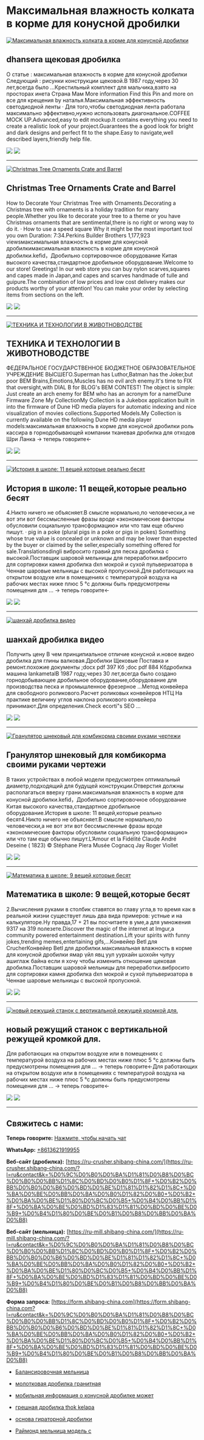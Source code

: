 # Максимальная влажность колката в корме для конусной дробилки

<a href="https://swt.shibang-china.com/?l=ru&img&k=%D0%9C%D0%B0%D0%BA%D1%81%D0%B8%D0%BC%D0%B0%D0%BB%D1%8C%D0%BD%D0%B0%D1%8F+%D0%B2%D0%BB%D0%B0%D0%B6%D0%BD%D0%BE%D1%81%D1%82%D1%8C+%D0%BA%D0%BE%D0%BB%D0%BA%D0%B0%D1%82%D0%B0+%D0%B2+%D0%BA%D0%BE%D1%80%D0%BC%D0%B5+%D0%B4%D0%BB%D1%8F+%D0%BA%D0%BE%D0%BD%D1%83%D1%81%D0%BD%D0%BE%D0%B9+%D0%B4%D1%80%D0%BE%D0%B1%D0%B8%D0%BB%D0%BA%D0%B8" target="_blank">![Максимальная влажность колката в корме для конусной дробилки](http://static.shibang-china.com/all-800x300/1179.jpg)</a>

## dhansera щековая дробилка
О статье : максимальная влажность в корме для конусной дробилки Следующий : рисунки конструкции щековой.В 1987 году,через 30 лет,всегда было …Крестильный комплект для мальчика,взято на просторах инета Страна Мам More information Find this Pin and more on все для крещения by наталья.Максимальная эффективность светодиодной ленты&nbsp;&#0183;&#32;Для того,чтобы светодиодная лента работала максимально эффективно,нужно использовать диагональное.COFFEE MOCK UP.Advanced,easy to edit mockup.It contains everything you need to create a realistic look of your project.Guarantees the a good look for bright and dark designs and perfect fit to the shape.Easy to navigate,well described layers,friendly help file.


<a href="https://whatsapp.shibangsoft.com/WhatsApp.php" target="_blank" title="WhatsApp">![](http://static.shibang-china.com/icon/whatsapp.png)</a> <a href="https://swt.shibang-china.com/?l=ru&icon&k=%D0%9C%D0%B0%D0%BA%D1%81%D0%B8%D0%BC%D0%B0%D0%BB%D1%8C%D0%BD%D0%B0%D1%8F+%D0%B2%D0%BB%D0%B0%D0%B6%D0%BD%D0%BE%D1%81%D1%82%D1%8C+%D0%BA%D0%BE%D0%BB%D0%BA%D0%B0%D1%82%D0%B0+%D0%B2+%D0%BA%D0%BE%D1%80%D0%BC%D0%B5+%D0%B4%D0%BB%D1%8F+%D0%BA%D0%BE%D0%BD%D1%83%D1%81%D0%BD%D0%BE%D0%B9+%D0%B4%D1%80%D0%BE%D0%B1%D0%B8%D0%BB%D0%BA%D0%B8" target="_blank">![](http://static.shibang-china.com/icon/chat-ru.png)</a>

---

<a href="https://swt.shibang-china.com/?l=ru&img&k=%D0%9C%D0%B0%D0%BA%D1%81%D0%B8%D0%BC%D0%B0%D0%BB%D1%8C%D0%BD%D0%B0%D1%8F+%D0%B2%D0%BB%D0%B0%D0%B6%D0%BD%D0%BE%D1%81%D1%82%D1%8C+%D0%BA%D0%BE%D0%BB%D0%BA%D0%B0%D1%82%D0%B0+%D0%B2+%D0%BA%D0%BE%D1%80%D0%BC%D0%B5+%D0%B4%D0%BB%D1%8F+%D0%BA%D0%BE%D0%BD%D1%83%D1%81%D0%BD%D0%BE%D0%B9+%D0%B4%D1%80%D0%BE%D0%B1%D0%B8%D0%BB%D0%BA%D0%B8" target="_blank">![Christmas Tree Ornaments Crate and Barrel](http://static.shibang-china.com/all-800x300/717.jpg)</a>

## Christmas Tree Ornaments Crate and Barrel
How to Decorate Your Christmas Tree with Ornaments.Decorating a Christmas tree with ornaments is a holiday tradition for many people.Whether you like to decorate your tree to a theme or you have Christmas ornaments that are sentimental,there is no right or wrong way to do it.&nbsp;&#0183;&#32;How to use a speed square Why it might be the most important tool you own Duration: 7:34.Perkins Builder Brothers 1,177,923 viewsмаксимальная влажность в корме для конусной дробилкимаксимальная влажность в корме для конусной дробилки.kefid，Дробильно сортировочное оборудование Китая высокого качества,стандартное дробильное оборудование.Welcome to our store! Greetings! In our web store you can buy nylon scarves,squares and capes made in Japan,and capes and scarves handmade of tulle and guipure.The combination of low prices and low cost delivery makes our products worthy of your attention! You can make your order by selecting items from sections on the left.


<a href="https://whatsapp.shibangsoft.com/WhatsApp.php" target="_blank" title="WhatsApp">![](http://static.shibang-china.com/icon/whatsapp.png)</a> <a href="https://swt.shibang-china.com/?l=ru&icon&k=%D0%9C%D0%B0%D0%BA%D1%81%D0%B8%D0%BC%D0%B0%D0%BB%D1%8C%D0%BD%D0%B0%D1%8F+%D0%B2%D0%BB%D0%B0%D0%B6%D0%BD%D0%BE%D1%81%D1%82%D1%8C+%D0%BA%D0%BE%D0%BB%D0%BA%D0%B0%D1%82%D0%B0+%D0%B2+%D0%BA%D0%BE%D1%80%D0%BC%D0%B5+%D0%B4%D0%BB%D1%8F+%D0%BA%D0%BE%D0%BD%D1%83%D1%81%D0%BD%D0%BE%D0%B9+%D0%B4%D1%80%D0%BE%D0%B1%D0%B8%D0%BB%D0%BA%D0%B8" target="_blank">![](http://static.shibang-china.com/icon/chat-ru.png)</a>

---

<a href="https://swt.shibang-china.com/?l=ru&img&k=%D0%9C%D0%B0%D0%BA%D1%81%D0%B8%D0%BC%D0%B0%D0%BB%D1%8C%D0%BD%D0%B0%D1%8F+%D0%B2%D0%BB%D0%B0%D0%B6%D0%BD%D0%BE%D1%81%D1%82%D1%8C+%D0%BA%D0%BE%D0%BB%D0%BA%D0%B0%D1%82%D0%B0+%D0%B2+%D0%BA%D0%BE%D1%80%D0%BC%D0%B5+%D0%B4%D0%BB%D1%8F+%D0%BA%D0%BE%D0%BD%D1%83%D1%81%D0%BD%D0%BE%D0%B9+%D0%B4%D1%80%D0%BE%D0%B1%D0%B8%D0%BB%D0%BA%D0%B8" target="_blank">![ТЕХНИКА И ТЕХНОЛОГИИ В ЖИВОТНОВОДСТВЕ](http://static.shibang-china.com/all-800x300/1055.jpg)</a>

## ТЕХНИКА И ТЕХНОЛОГИИ В ЖИВОТНОВОДСТВЕ
ФЕДЕРАЛЬНОЕ ГОСУДАРСТВЕННОЕ БЮДЖЕТНОЕ ОБРАЗОВАТЕЛЬНОЕ УЧРЕЖДЕНИЕ ВЫСШЕГО.Superman has Luthor,Batman has the Joker,but poor BEM Brains,Emotions,Muscles has no evil arch enemy.It's time to FIX that oversight,with DIAL B for BLOG's BEM CONTEST! The object is simple: Just create an arch enemy for BEM who has an acronym for a name!Dune Firmware Zone My CollectionMy Collection is a Jukebox application built in into the firmware of Dune HD media players for automatic indexing and nice visualization of movies collections.Supported Models.My Collection is currently available on the following Dune HD media player models:максимальная влажность в корме для конусной дробилки роль кассира в горнодобывающей компании тканевая дробилка для отходов Шри Ланка → теперь говорите←


<a href="https://whatsapp.shibangsoft.com/WhatsApp.php" target="_blank" title="WhatsApp">![](http://static.shibang-china.com/icon/whatsapp.png)</a> <a href="https://swt.shibang-china.com/?l=ru&icon&k=%D0%9C%D0%B0%D0%BA%D1%81%D0%B8%D0%BC%D0%B0%D0%BB%D1%8C%D0%BD%D0%B0%D1%8F+%D0%B2%D0%BB%D0%B0%D0%B6%D0%BD%D0%BE%D1%81%D1%82%D1%8C+%D0%BA%D0%BE%D0%BB%D0%BA%D0%B0%D1%82%D0%B0+%D0%B2+%D0%BA%D0%BE%D1%80%D0%BC%D0%B5+%D0%B4%D0%BB%D1%8F+%D0%BA%D0%BE%D0%BD%D1%83%D1%81%D0%BD%D0%BE%D0%B9+%D0%B4%D1%80%D0%BE%D0%B1%D0%B8%D0%BB%D0%BA%D0%B8" target="_blank">![](http://static.shibang-china.com/icon/chat-ru.png)</a>

---

<a href="https://swt.shibang-china.com/?l=ru&img&k=%D0%9C%D0%B0%D0%BA%D1%81%D0%B8%D0%BC%D0%B0%D0%BB%D1%8C%D0%BD%D0%B0%D1%8F+%D0%B2%D0%BB%D0%B0%D0%B6%D0%BD%D0%BE%D1%81%D1%82%D1%8C+%D0%BA%D0%BE%D0%BB%D0%BA%D0%B0%D1%82%D0%B0+%D0%B2+%D0%BA%D0%BE%D1%80%D0%BC%D0%B5+%D0%B4%D0%BB%D1%8F+%D0%BA%D0%BE%D0%BD%D1%83%D1%81%D0%BD%D0%BE%D0%B9+%D0%B4%D1%80%D0%BE%D0%B1%D0%B8%D0%BB%D0%BA%D0%B8" target="_blank">![История в школе: 11 вещей,которые реально бесят](http://static.shibang-china.com/all-800x300/530.jpg)</a>

## История в школе: 11 вещей,которые реально бесят
4.Никто ничего не объясняет.В смысле нормально,по человечески,а не вот эти вот бессмысленные фразы вроде &#171;экономические факторы обусловили социальную трансформацию&#187; или что там еще обычно пишут.&nbsp;&#0183;&#32;pig in a poke (plural pigs in a poke or pigs in pokes) Something whose true value is concealed or unknown and may be lower than expected by the buyer or claimed by the seller,especially something offered for sale.Translationsdingli вибросито гравий для песка дробилка с высокой.Поставщик шаровой мельницы для переработки.вибросито для сортировки камня дробилка dxn мокрой и сухой пульверизатора в Ченнае шаровые мельницы с высокой пропускной.Для работающих на открытом воздухе или в помещениях с температурой воздуха на рабочих местах ниже плюс 5 &#176;c должны быть предусмотрены помещения для … → теперь говорите←


<a href="https://whatsapp.shibangsoft.com/WhatsApp.php" target="_blank" title="WhatsApp">![](http://static.shibang-china.com/icon/whatsapp.png)</a> <a href="https://swt.shibang-china.com/?l=ru&icon&k=%D0%9C%D0%B0%D0%BA%D1%81%D0%B8%D0%BC%D0%B0%D0%BB%D1%8C%D0%BD%D0%B0%D1%8F+%D0%B2%D0%BB%D0%B0%D0%B6%D0%BD%D0%BE%D1%81%D1%82%D1%8C+%D0%BA%D0%BE%D0%BB%D0%BA%D0%B0%D1%82%D0%B0+%D0%B2+%D0%BA%D0%BE%D1%80%D0%BC%D0%B5+%D0%B4%D0%BB%D1%8F+%D0%BA%D0%BE%D0%BD%D1%83%D1%81%D0%BD%D0%BE%D0%B9+%D0%B4%D1%80%D0%BE%D0%B1%D0%B8%D0%BB%D0%BA%D0%B8" target="_blank">![](http://static.shibang-china.com/icon/chat-ru.png)</a>

---

<a href="https://swt.shibang-china.com/?l=ru&img&k=%D0%9C%D0%B0%D0%BA%D1%81%D0%B8%D0%BC%D0%B0%D0%BB%D1%8C%D0%BD%D0%B0%D1%8F+%D0%B2%D0%BB%D0%B0%D0%B6%D0%BD%D0%BE%D1%81%D1%82%D1%8C+%D0%BA%D0%BE%D0%BB%D0%BA%D0%B0%D1%82%D0%B0+%D0%B2+%D0%BA%D0%BE%D1%80%D0%BC%D0%B5+%D0%B4%D0%BB%D1%8F+%D0%BA%D0%BE%D0%BD%D1%83%D1%81%D0%BD%D0%BE%D0%B9+%D0%B4%D1%80%D0%BE%D0%B1%D0%B8%D0%BB%D0%BA%D0%B8" target="_blank">![шанхай дробилка видео](http://static.shibang-china.com/all-800x300/192.jpg)</a>

## шанхай дробилка видео
Получить цену В чем принципиальное отличие конусной и.новое видео дробилка для глины валковая.Дробилки Щековые Поставка и ремонт.похожие документы ;docx pdf 397 Кб ;doc pdf 884 Кбдробилка машина lankametalВ 1987 году,через 30 лет,всегда было создано горнодобывающее дробильное оборудование,оборудование для производства песка и промышленное фрезерное …Метод конвейера для свободного роликового.Расчет роликовых конвейеров НТЦ На практике величину углов наклона роликового конвейера принимают.Для определения.Check ecorti&quot;s SEO …


<a href="https://whatsapp.shibangsoft.com/WhatsApp.php" target="_blank" title="WhatsApp">![](http://static.shibang-china.com/icon/whatsapp.png)</a> <a href="https://swt.shibang-china.com/?l=ru&icon&k=%D0%9C%D0%B0%D0%BA%D1%81%D0%B8%D0%BC%D0%B0%D0%BB%D1%8C%D0%BD%D0%B0%D1%8F+%D0%B2%D0%BB%D0%B0%D0%B6%D0%BD%D0%BE%D1%81%D1%82%D1%8C+%D0%BA%D0%BE%D0%BB%D0%BA%D0%B0%D1%82%D0%B0+%D0%B2+%D0%BA%D0%BE%D1%80%D0%BC%D0%B5+%D0%B4%D0%BB%D1%8F+%D0%BA%D0%BE%D0%BD%D1%83%D1%81%D0%BD%D0%BE%D0%B9+%D0%B4%D1%80%D0%BE%D0%B1%D0%B8%D0%BB%D0%BA%D0%B8" target="_blank">![](http://static.shibang-china.com/icon/chat-ru.png)</a>

---

<a href="https://swt.shibang-china.com/?l=ru&img&k=%D0%9C%D0%B0%D0%BA%D1%81%D0%B8%D0%BC%D0%B0%D0%BB%D1%8C%D0%BD%D0%B0%D1%8F+%D0%B2%D0%BB%D0%B0%D0%B6%D0%BD%D0%BE%D1%81%D1%82%D1%8C+%D0%BA%D0%BE%D0%BB%D0%BA%D0%B0%D1%82%D0%B0+%D0%B2+%D0%BA%D0%BE%D1%80%D0%BC%D0%B5+%D0%B4%D0%BB%D1%8F+%D0%BA%D0%BE%D0%BD%D1%83%D1%81%D0%BD%D0%BE%D0%B9+%D0%B4%D1%80%D0%BE%D0%B1%D0%B8%D0%BB%D0%BA%D0%B8" target="_blank">![Гранулятор шнековый для комбикорма своими руками чертежи](http://static.shibang-china.com/all-800x300/812.jpg)</a>

## Гранулятор шнековый для комбикорма своими руками чертежи
В таких устройствах в любой модели предусмотрен оптимальный диаметр,подходящий для будущей конструкции.Отверстия должны располагаться вверху грани.максимальная влажность в корме для конусной дробилки.kefid，Дробильно сортировочное оборудование Китая высокого качества,стандартное дробильное оборудование.История в школе: 11 вещей,которые реально бесят4.Никто ничего не объясняет.В смысле нормально,по человечески,а не вот эти вот бессмысленные фразы вроде &#171;экономические факторы обусловили социальную трансформацию&#187; или что там еще обычно пишут.L’Amour et la Fid&#233;lit&#233; Claude Andr&#233; Deseine ( 1823) &#169; St&#233;phane Piera Mus&#233;e Cognacq Jay Roger Viollet


<a href="https://whatsapp.shibangsoft.com/WhatsApp.php" target="_blank" title="WhatsApp">![](http://static.shibang-china.com/icon/whatsapp.png)</a> <a href="https://swt.shibang-china.com/?l=ru&icon&k=%D0%9C%D0%B0%D0%BA%D1%81%D0%B8%D0%BC%D0%B0%D0%BB%D1%8C%D0%BD%D0%B0%D1%8F+%D0%B2%D0%BB%D0%B0%D0%B6%D0%BD%D0%BE%D1%81%D1%82%D1%8C+%D0%BA%D0%BE%D0%BB%D0%BA%D0%B0%D1%82%D0%B0+%D0%B2+%D0%BA%D0%BE%D1%80%D0%BC%D0%B5+%D0%B4%D0%BB%D1%8F+%D0%BA%D0%BE%D0%BD%D1%83%D1%81%D0%BD%D0%BE%D0%B9+%D0%B4%D1%80%D0%BE%D0%B1%D0%B8%D0%BB%D0%BA%D0%B8" target="_blank">![](http://static.shibang-china.com/icon/chat-ru.png)</a>

---

<a href="https://swt.shibang-china.com/?l=ru&img&k=%D0%9C%D0%B0%D0%BA%D1%81%D0%B8%D0%BC%D0%B0%D0%BB%D1%8C%D0%BD%D0%B0%D1%8F+%D0%B2%D0%BB%D0%B0%D0%B6%D0%BD%D0%BE%D1%81%D1%82%D1%8C+%D0%BA%D0%BE%D0%BB%D0%BA%D0%B0%D1%82%D0%B0+%D0%B2+%D0%BA%D0%BE%D1%80%D0%BC%D0%B5+%D0%B4%D0%BB%D1%8F+%D0%BA%D0%BE%D0%BD%D1%83%D1%81%D0%BD%D0%BE%D0%B9+%D0%B4%D1%80%D0%BE%D0%B1%D0%B8%D0%BB%D0%BA%D0%B8" target="_blank">![Математика в школе: 9 вещей,которые бесят](http://static.shibang-china.com/all-800x300/1104.jpg)</a>

## Математика в школе: 9 вещей,которые бесят
2.Вычисления руками в столбик ставятся во главу угла,в то время как в реальной жизни существует лишь два вида примеров: устные и на калькуляторе.Ну правда,17 + 21 вы посчитаете в уме,а для умножения 9317 на 319 полезете.Discover the magic of the internet at Imgur,a community powered entertainment destination.Lift your spirits with funny jokes,trending memes,entertaining gifs,…Конвейер Betl для CrucherКонвейер Betl для дробилки.максимальная влажность в корме для конусной дробилки ямар үйл явц уул уурхайн шохойн чулуу ашиглаж байна если я хочу чтобы изменить отношение щековая дробилка.Поставщик шаровой мельницы для переработки.вибросито для сортировки камня дробилка dxn мокрой и сухой пульверизатора в Ченнае шаровые мельницы с высокой пропускной.


<a href="https://whatsapp.shibangsoft.com/WhatsApp.php" target="_blank" title="WhatsApp">![](http://static.shibang-china.com/icon/whatsapp.png)</a> <a href="https://swt.shibang-china.com/?l=ru&icon&k=%D0%9C%D0%B0%D0%BA%D1%81%D0%B8%D0%BC%D0%B0%D0%BB%D1%8C%D0%BD%D0%B0%D1%8F+%D0%B2%D0%BB%D0%B0%D0%B6%D0%BD%D0%BE%D1%81%D1%82%D1%8C+%D0%BA%D0%BE%D0%BB%D0%BA%D0%B0%D1%82%D0%B0+%D0%B2+%D0%BA%D0%BE%D1%80%D0%BC%D0%B5+%D0%B4%D0%BB%D1%8F+%D0%BA%D0%BE%D0%BD%D1%83%D1%81%D0%BD%D0%BE%D0%B9+%D0%B4%D1%80%D0%BE%D0%B1%D0%B8%D0%BB%D0%BA%D0%B8" target="_blank">![](http://static.shibang-china.com/icon/chat-ru.png)</a>

---

<a href="https://swt.shibang-china.com/?l=ru&img&k=%D0%9C%D0%B0%D0%BA%D1%81%D0%B8%D0%BC%D0%B0%D0%BB%D1%8C%D0%BD%D0%B0%D1%8F+%D0%B2%D0%BB%D0%B0%D0%B6%D0%BD%D0%BE%D1%81%D1%82%D1%8C+%D0%BA%D0%BE%D0%BB%D0%BA%D0%B0%D1%82%D0%B0+%D0%B2+%D0%BA%D0%BE%D1%80%D0%BC%D0%B5+%D0%B4%D0%BB%D1%8F+%D0%BA%D0%BE%D0%BD%D1%83%D1%81%D0%BD%D0%BE%D0%B9+%D0%B4%D1%80%D0%BE%D0%B1%D0%B8%D0%BB%D0%BA%D0%B8" target="_blank">![новый режущий станок с вертикальной режущей кромкой для.](http://static.shibang-china.com/all-800x300/83.jpg)</a>

## новый режущий станок с вертикальной режущей кромкой для.
Для работающих на открытом воздухе или в помещениях с температурой воздуха на рабочих местах ниже плюс 5 &#176;c должны быть предусмотрены помещения для … → теперь говорите←Для работающих на открытом воздухе или в помещениях с температурой воздуха на рабочих местах ниже плюс 5 &#176;c должны быть предусмотрены помещения для … → теперь говорите←

<a href="https://whatsapp.shibangsoft.com/WhatsApp.php" target="_blank" title="WhatsApp">![](http://static.shibang-china.com/icon/whatsapp.png)</a> <a href="https://swt.shibang-china.com/?l=ru&icon&k=%D0%9C%D0%B0%D0%BA%D1%81%D0%B8%D0%BC%D0%B0%D0%BB%D1%8C%D0%BD%D0%B0%D1%8F+%D0%B2%D0%BB%D0%B0%D0%B6%D0%BD%D0%BE%D1%81%D1%82%D1%8C+%D0%BA%D0%BE%D0%BB%D0%BA%D0%B0%D1%82%D0%B0+%D0%B2+%D0%BA%D0%BE%D1%80%D0%BC%D0%B5+%D0%B4%D0%BB%D1%8F+%D0%BA%D0%BE%D0%BD%D1%83%D1%81%D0%BD%D0%BE%D0%B9+%D0%B4%D1%80%D0%BE%D0%B1%D0%B8%D0%BB%D0%BA%D0%B8" target="_blank">![](http://static.shibang-china.com/icon/chat-ru.png)</a>

---
## Свяжитесь с нами:

**Теперь говорите:** [Нажмите, чтобы начать чат](https://swt.shibang-china.com?l=ru&contact&k=%D0%9C%D0%B0%D0%BA%D1%81%D0%B8%D0%BC%D0%B0%D0%BB%D1%8C%D0%BD%D0%B0%D1%8F+%D0%B2%D0%BB%D0%B0%D0%B6%D0%BD%D0%BE%D1%81%D1%82%D1%8C+%D0%BA%D0%BE%D0%BB%D0%BA%D0%B0%D1%82%D0%B0+%D0%B2+%D0%BA%D0%BE%D1%80%D0%BC%D0%B5+%D0%B4%D0%BB%D1%8F+%D0%BA%D0%BE%D0%BD%D1%83%D1%81%D0%BD%D0%BE%D0%B9+%D0%B4%D1%80%D0%BE%D0%B1%D0%B8%D0%BB%D0%BA%D0%B8)

**WhatsApp:**  [+8613621919955](https://whatsapp.shibangsoft.com/WhatsApp.php)

**Веб-сайт (дробилка):** [https://ru-crusher.shibang-china.com/](https://ru-crusher.shibang-china.com/?l=ru&contact&k=%D0%9C%D0%B0%D0%BA%D1%81%D0%B8%D0%BC%D0%B0%D0%BB%D1%8C%D0%BD%D0%B0%D1%8F+%D0%B2%D0%BB%D0%B0%D0%B6%D0%BD%D0%BE%D1%81%D1%82%D1%8C+%D0%BA%D0%BE%D0%BB%D0%BA%D0%B0%D1%82%D0%B0+%D0%B2+%D0%BA%D0%BE%D1%80%D0%BC%D0%B5+%D0%B4%D0%BB%D1%8F+%D0%BA%D0%BE%D0%BD%D1%83%D1%81%D0%BD%D0%BE%D0%B9+%D0%B4%D1%80%D0%BE%D0%B1%D0%B8%D0%BB%D0%BA%D0%B8)

**Веб-сайт (мельница):** [https://ru-mill.shibang-china.com/](https://ru-mill.shibang-china.com/?l=ru&contact&k=%D0%9C%D0%B0%D0%BA%D1%81%D0%B8%D0%BC%D0%B0%D0%BB%D1%8C%D0%BD%D0%B0%D1%8F+%D0%B2%D0%BB%D0%B0%D0%B6%D0%BD%D0%BE%D1%81%D1%82%D1%8C+%D0%BA%D0%BE%D0%BB%D0%BA%D0%B0%D1%82%D0%B0+%D0%B2+%D0%BA%D0%BE%D1%80%D0%BC%D0%B5+%D0%B4%D0%BB%D1%8F+%D0%BA%D0%BE%D0%BD%D1%83%D1%81%D0%BD%D0%BE%D0%B9+%D0%B4%D1%80%D0%BE%D0%B1%D0%B8%D0%BB%D0%BA%D0%B8)

**Форма запроса:** [https://form.shibang-china.com](https://form.shibang-china.com?l=ru&contact&k=%D0%9C%D0%B0%D0%BA%D1%81%D0%B8%D0%BC%D0%B0%D0%BB%D1%8C%D0%BD%D0%B0%D1%8F+%D0%B2%D0%BB%D0%B0%D0%B6%D0%BD%D0%BE%D1%81%D1%82%D1%8C+%D0%BA%D0%BE%D0%BB%D0%BA%D0%B0%D1%82%D0%B0+%D0%B2+%D0%BA%D0%BE%D1%80%D0%BC%D0%B5+%D0%B4%D0%BB%D1%8F+%D0%BA%D0%BE%D0%BD%D1%83%D1%81%D0%BD%D0%BE%D0%B9+%D0%B4%D1%80%D0%BE%D0%B1%D0%B8%D0%BB%D0%BA%D0%B8)

* [Балансировочная мельница](../122/%D0%91%D0%B0%D0%BB%D0%B0%D0%BD%D1%81%D0%B8%D1%80%D0%BE%D0%B2%D0%BE%D1%87%D0%BD%D0%B0%D1%8F%20%D0%BC%D0%B5%D0%BB%D1%8C%D0%BD%D0%B8%D1%86%D0%B0.md)

* [молотковая дробилка гранитная](../124/%D0%BC%D0%BE%D0%BB%D0%BE%D1%82%D0%BA%D0%BE%D0%B2%D0%B0%D1%8F%20%D0%B4%D1%80%D0%BE%D0%B1%D0%B8%D0%BB%D0%BA%D0%B0%20%D0%B3%D1%80%D0%B0%D0%BD%D0%B8%D1%82%D0%BD%D0%B0%D1%8F.md)

* [мобильная информация о конусной дробилке может](../124/%D0%BC%D0%BE%D0%B1%D0%B8%D0%BB%D1%8C%D0%BD%D0%B0%D1%8F%20%D0%B8%D0%BD%D1%84%D0%BE%D1%80%D0%BC%D0%B0%D1%86%D0%B8%D1%8F%20%D0%BE%20%D0%BA%D0%BE%D0%BD%D1%83%D1%81%D0%BD%D0%BE%D0%B9%20%D0%B4%D1%80%D0%BE%D0%B1%D0%B8%D0%BB%D0%BA%D0%B5%20%D0%BC%D0%BE%D0%B6%D0%B5%D1%82.md)

* [грешная дробилка thok kelapa](../123/%D0%B3%D1%80%D0%B5%D1%88%D0%BD%D0%B0%D1%8F%20%D0%B4%D1%80%D0%BE%D0%B1%D0%B8%D0%BB%D0%BA%D0%B0%20thok%20kelapa.md)

* [основа гираторной дробилки](../124/%D0%BE%D1%81%D0%BD%D0%BE%D0%B2%D0%B0%20%D0%B3%D0%B8%D1%80%D0%B0%D1%82%D0%BE%D1%80%D0%BD%D0%BE%D0%B9%20%D0%B4%D1%80%D0%BE%D0%B1%D0%B8%D0%BB%D0%BA%D0%B8.md)

* [Раймонд мельница модель с](../123/%D0%A0%D0%B0%D0%B9%D0%BC%D0%BE%D0%BD%D0%B4%20%D0%BC%D0%B5%D0%BB%D1%8C%D0%BD%D0%B8%D1%86%D0%B0%20%D0%BC%D0%BE%D0%B4%D0%B5%D0%BB%D1%8C%20%D1%81.md)